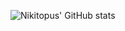 ![Nikitopus' GitHub stats](https://github-readme-stats.vercel.app/api?username=nikitopus&show=reviews,discussions_started,discussions_answered,prs_merged,prs_merged_percentage&&show_icons=true&theme=merko)
